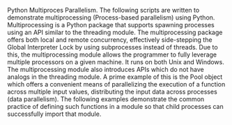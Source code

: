 Python Multiproces Parallelism.
The following scripts are written to demonstrate multiprocessing (Process-based parallelism) using Python.  
Multiprocessing is a Python package that supports spawning processes using an API similar to the threading module. 
The multiprocessing package offers both local and remote concurrency, effectively side-stepping the Global Interpreter Lock by using subprocesses instead of threads. Due to this, the multiprocessing module allows the programmer to fully leverage multiple processors on a given machine. It runs on both Unix and Windows.  The multiprocessing module also introduces APIs which do not have analogs in the threading module. A prime example of this is the Pool object which offers a convenient means of parallelizing the execution of a function across multiple input values, distributing the input data across processes (data parallelism). The following examples demonstrate the common practice of defining such functions in a module so that child processes can successfully import that module. 
